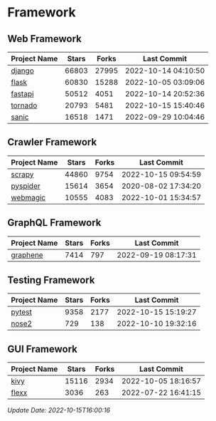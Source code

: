 # Framework

## Web Framework
| Project Name | Stars | Forks | Last Commit |
| ------------ | ----- | ----- | ----------- |
| [django](https://github.com/django/django) | 66803 | 27995 | 2022-10-14 04:10:50 |
| [flask](https://github.com/pallets/flask) | 60830 | 15288 | 2022-10-05 03:09:06 |
| [fastapi](https://github.com/tiangolo/fastapi) | 50512 | 4051 | 2022-10-14 20:52:36 |
| [tornado](https://github.com/tornadoweb/tornado) | 20793 | 5481 | 2022-10-15 15:40:46 |
| [sanic](https://github.com/sanic-org/sanic) | 16518 | 1471 | 2022-09-29 10:04:46 |

## Crawler Framework
| Project Name | Stars | Forks | Last Commit |
| ------------ | ----- | ----- | ----------- |
| [scrapy](https://github.com/scrapy/scrapy) | 44860 | 9754 | 2022-10-15 09:54:59 |
| [pyspider](https://github.com/binux/pyspider) | 15614 | 3654 | 2020-08-02 17:34:20 |
| [webmagic](https://github.com/code4craft/webmagic) | 10555 | 4083 | 2022-10-01 15:34:57 |

## GraphQL Framework
| Project Name | Stars | Forks | Last Commit |
| ------------ | ----- | ----- | ----------- |
| [graphene](https://github.com/graphql-python/graphene) | 7414 | 797 | 2022-09-19 08:17:31 |

## Testing Framework
| Project Name | Stars | Forks | Last Commit |
| ------------ | ----- | ----- | ----------- |
| [pytest](https://github.com/pytest-dev/pytest) | 9358 | 2177 | 2022-10-15 15:19:27 |
| [nose2](https://github.com/nose-devs/nose2) | 729 | 138 | 2022-10-10 19:32:16 |

## GUI Framework
| Project Name | Stars | Forks | Last Commit |
| ------------ | ----- | ----- | ----------- |
| [kivy](https://github.com/kivy/kivy) | 15116 | 2934 | 2022-10-05 18:16:57 |
| [flexx](https://github.com/flexxui/flexx) | 3036 | 263 | 2022-07-22 16:41:15 |

*Update Date: 2022-10-15T16:00:16*